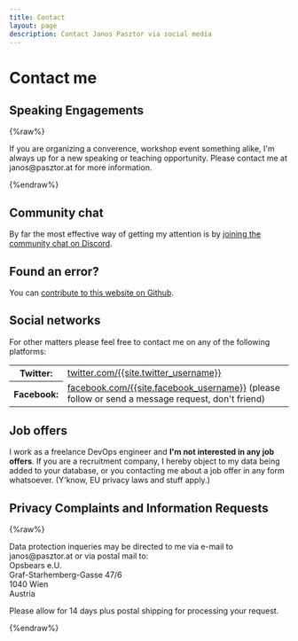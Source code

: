 ```yaml
---
title: Contact
layout: page
description: Contact Janos Pasztor via social media
---
```


# Contact me

## Speaking Engagements

{%raw%}
<p>If you are organizing a converence, workshop event something alike, I'm always up for a new speaking or teaching
opportunity. Please contact me at &#106;&#097;&#110;&#111;&#115;&#064;&#112;&#097;&#115;&#122;&#116;&#111;&#114;&#046;&#097;&#116; for more information.</p>
{%endraw%}

## Community chat

By far the most effective way of getting my attention is by <a href="/discord" data-event-category="community" data-event="Discord">joining the community chat on Discord</a>.

## Found an error?

You can [contribute to this website on Github](https://github.com/janoszen/pasztor.at).

## Social networks
For other matters please feel free to contact me on any of the following platforms:

<div class="content__table">
<table class="table">
    <tr><th>Twitter:</th><td><a href="https://twitter.com/{{site.twitter_username}}" target="_blank" data-event-category="follow" data-event="Twitter" rel="noreferrer noopener">twitter.com/{{site.twitter_username}}</a></td></tr>
    <tr><th>Facebook:</th><td><a href="https://facebook.com/{{site.facebook_username}}" target="_blank" data-event-category="follow" data-event="Facebook" rel="noreferrer noopener">facebook.com/{{site.facebook_username}}</a> (please follow or send a message request, don't friend)</td></tr>
</table>
</div>

## Job offers

I work as a freelance DevOps engineer and **I'm not interested in any job offers**. If you are a recruitment company,
I hereby object to my data being added to your database, or you contacting me about a job offer in any form whatsoever.
(Y'know, EU privacy laws and stuff apply.)

## Privacy Complaints and Information Requests

{%raw%}
<p>
  Data protection inqueries may be directed to me via e-mail to
  &#106;&#097;&#110;&#111;&#115;&#064;&#112;&#097;&#115;&#122;&#116;&#111;&#114;&#046;&#097;&#116;
  or via postal mail to:<br />
  Opsbears e.U.<br />
  Graf-Starhemberg-Gasse 47/6<br />
  1040 Wien<br />
  Austria
</p>
<p>
  Please allow for 14 days plus postal shipping for processing your request.
</p>
{%endraw%}
